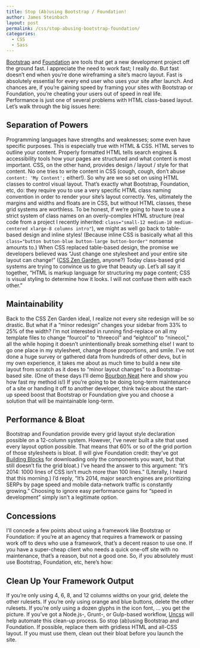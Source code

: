 ```yaml
---
title: Stop (Ab)using Bootstrap / Foundation!
author: James Steinbach
layout: post
permalink: /css/stop-abusing-bootstrap-foundation/
categories:
  - CSS
  - Sass
---
```

<a title="Bootstrap" href="http://getbootstrap.com/" target="_blank">Bootstrap</a> and <a title="Foundation" href="https://foundation.zurb.com/" target="_blank">Foundation</a> are tools that get a new development project off the ground fast. I appreciate the need to work fast; I really do. But fast doesn&#8217;t end when you&#8217;re done wireframing a site&#8217;s macro layout. Fast is absolutely essential for every end user who uses your site after launch. And chances are, if you&#8217;re gaining speed by framing your sites with Bootstrap or Foundation, you&#8217;re cheating your users out of speed in real life. Performance is just one of several problems with HTML class-based layout. Let&#8217;s walk through the big issues here:

## Separation of Powers

Programming languages have strengths and weaknesses; some even have specific purposes. This is especially true with HTML & CSS. HTML serves to outline your content. Properly formatted HTML tells search engines & accessibility tools how your pages are structured and what content is most important. CSS, on the other hand, provides design / layout / style for that content. No one tries to write content in CSS (cough, cough, don&#8217;t abuse `content: 'My Content';` either!). So why are we so set on using HTML classes to control visual layout. That&#8217;s exactly what Bootstrap, Foundation, etc, do: they require you to use a very specific HTML class naming convention in order to render your site&#8217;s layout correctly. Yes, ultimately the margins and widths and floats are in CSS, but without HTML classes, these grid systems are worthless. To be honest, if we&#8217;re going to have to use a strict system of class names on an overly-complex HTML structure (real code from a project I recently inherited: `class="small-12 medium-10 medium-centered xlarge-8 columns intro"`), we might as well go back to table-based design and inline styles! (Because inline CSS is basically what all this `class="button button-blue button-large button-border"` nonsense amounts to.) When CSS replaced table-based design, the promise we developers believed was &#8220;Just change one stylesheet and your entire site layout can change!&#8221; (<a title="CSS Zen Garden" href="http://www.csszengarden.com/" target="_blank">CSS Zen Garden</a>, anyone?) Today class-based grid systems are trying to convince us to give that beauty up. Let&#8217;s all say it together, &#8220;HTML is markup language for structuring my page content; CSS is visual styling to determine how it looks. I will not confuse them with each other.&#8221;

## Maintainability

Back to the CSS Zen Garden ideal, I realize not every site redesign will be so drastic. But what if a &#8220;minor redesign&#8221; changes your sidebar from 33% to 25% of the width? I&#8217;m not interested in running find-replace on all my template files to change &#8220;fourcol&#8221; to &#8220;threecol&#8221; and &#8220;eightcol&#8221; to &#8220;ninecol,&#8221; all the while hoping it doesn&#8217;t unintentionally break something else! I want to go one place in my stylesheet, change those proportions, and smile. I&#8217;ve not done a huge survey or gathered data from hundreds of other devs, but in my own experience, it takes me about as much time to build a new site layout from scratch as it does to &#8220;minor layout changes&#8221; to a Bootstrap-based site. (One of these days I&#8217;ll demo <a title="Bourbon Neat" href="http://neat.bourbon.io/" target="_blank">Bourbon Neat</a> here and show you how fast my method is!) If you&#8217;re going to be doing long-term maintenance of a site or handing it off to another developer, think twice about the start-up speed boost that Bootstrap or Foundation give you and choose a solution that will be maintainable long-term.

## Performance & Bloat

Bootstrap and Foundation provide every grid layout style declaration possible on a 12-column system. However, I&#8217;ve never built a site that used every layout option possible. That means that 60% or so of the grid portion of those stylesheets is bloat. (I will give Foundation credit: they&#8217;ve got <a title="Foundation - Building Blocks" href="https://foundation.zurb.com/building-blocks/" target="_blank">Building Blocks</a> for downloading only the components you want, but that still doesn&#8217;t fix the grid bloat.) I&#8217;ve heard the answer to this argument: &#8220;It&#8217;s 2014: 1000 lines of CSS isn&#8217;t much more than 100 lines.&#8221; (Literally, I heard that this morning.) I&#8217;d reply, &#8220;It&#8217;s 2014, major search engines are prioritizing SERPs by page speed and mobile data-network traffic is constantly growing.&#8221; Choosing to ignore easy performance gains for &#8220;speed in development&#8221; simply isn&#8217;t a legitimate option.

## Concessions

I&#8217;ll concede a few points about using a framework like Bootstrap or Foundation: if you&#8217;re at an agency that requires a framework or passing work off to devs who use a framework, that&#8217;s a decent reason to use one. If you have a super-cheap client who needs a quick one-off site with no maintenance, that&#8217;s a reason, but not a good one. So, if you absolutely must use Bootstrap, Foundation, etc, here&#8217;s how:

## Clean Up Your Framework Output

If you&#8217;re only using 4, 6, 8, and 12 columns widths on your grid, delete the other rulesets. If you&#8217;re only using orange and blue buttons, delete the other rulesets. If you&#8217;re only using a dozen glyphs in the icon font, &#8230; you get the picture. If you&#8217;ve got a Node.js-, Grunt-, or Gulp-based workflow, <a title="Uncss" href="https://github.com/giakki/uncss" target="_blank">Uncss</a> will help automate this clean-up process. So stop (ab)using Bootstrap and Foundation. If possible, replace them with gridless HTML and all-CSS layout. If you must use them, clean out their bloat before you launch the site.
